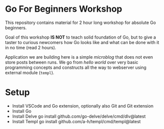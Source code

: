 # Go For Beginners Workshop

This repository contains material for 2 hour long workshop for absolute
Go beginners.

Goal of this workshop **IS NOT** to teach solid foundation of Go, but
to give a taster to curious newcomers how Go looks like and what can be
done with it in no time (read 2 hours).

Application we are building here is a simple _microblog_ that does not
even store posts between runs. We go from _hello world_ over very basic
programming concepts and constructs all the way to webserver using
external module (`templ`).

# Setup
* Install VSCode and Go extension, optionally also Git and Git extension
* Install Go
* Install Delve
  go install github.com/go-delve/delve/cmd/dlv@latest
* Install Templ
  go install github.com/a-h/templ/cmd/templ@latest